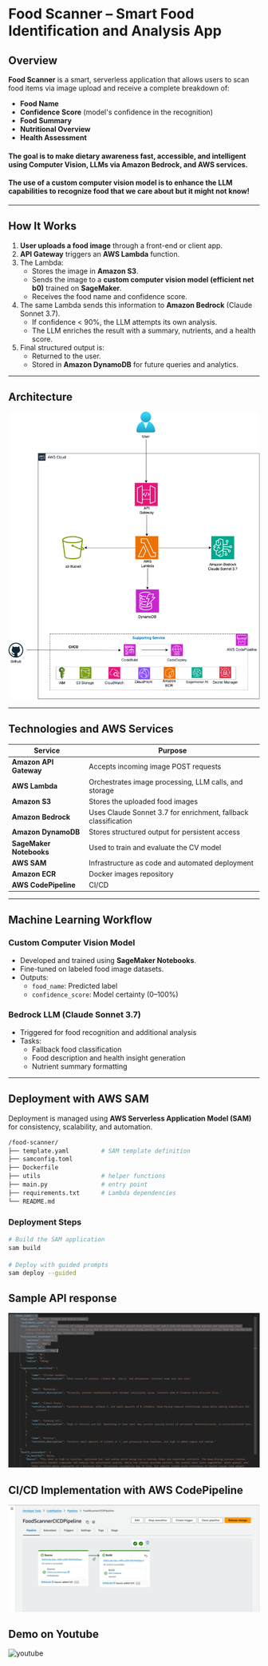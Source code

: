 # Food Scanner – Smart Food Identification and Analysis App

## Overview

**Food Scanner** is a smart, serverless application that allows users to scan food items via image upload and receive a complete breakdown of:

- **Food Name**
- **Confidence Score** (model's confidence in the recognition)
- **Food Summary**
- **Nutritional Overview**
- **Health Assessment**

#### The goal is to make dietary awareness fast, accessible, and intelligent using **Computer Vision**, **LLMs via Amazon Bedrock**, and **AWS services**.
#### The use of a custom computer vision model is to enhance the LLM capabilities to recognize food that we care about but it might not know!
---

## How It Works

1. **User uploads a food image** through a front-end or client app.
2. **API Gateway** triggers an **AWS Lambda** function.
3. The Lambda:
   - Stores the image in **Amazon S3**.
   - Sends the image to a **custom computer vision model (efficient net b0)** trained on **SageMaker**.
   - Receives the food name and confidence score.
4. The same Lambda sends this information to **Amazon Bedrock** (Claude Sonnet 3.7).
   - If confidence < 90%, the LLM attempts its own analysis.
   - The LLM enriches the result with a summary, nutrients, and a health score.
5. Final structured output is:
   - Returned to the user.
   - Stored in **Amazon DynamoDB** for future queries and analytics.

---

## Architecture

![Architecture Diagram](images/architecture.png)

---

## Technologies and AWS Services

| Service                | Purpose                                                                 |
|------------------------|-------------------------------------------------------------------------|
| **Amazon API Gateway** | Accepts incoming image POST requests                                    |
| **AWS Lambda**         | Orchestrates image processing, LLM calls, and storage                   |
| **Amazon S3**          | Stores the uploaded food images                                         |
| **Amazon Bedrock**     | Uses Claude Sonnet 3.7 for enrichment, fallback classification          |
| **Amazon DynamoDB**    | Stores structured output for persistent access                          |
| **SageMaker Notebooks**| Used to train and evaluate the CV model                                 |
| **AWS SAM**            | Infrastructure as code and automated deployment                         |
| **Amazon ECR**         | Docker images repository                                                |
| **AWS CodePipeline**   | CI/CD                                                                   |

---

## Machine Learning Workflow

### Custom Computer Vision Model

- Developed and trained using **SageMaker Notebooks**.
- Fine-tuned on labeled food image datasets.
- Outputs:
  - `food_name`: Predicted label
  - `confidence_score`: Model certainty (0–100%)

### Bedrock LLM (Claude Sonnet 3.7)

- Triggered for food recognition and additional analysis
- Tasks:
  - Fallback food classification
  - Food description and health insight generation
  - Nutrient summary formatting

---

##  Deployment with AWS SAM

Deployment is managed using **AWS Serverless Application Model (SAM)** for consistency, scalability, and automation.

```bash
/food-scanner/
├── template.yaml         # SAM template definition
├── samconfig.toml
├── Dockerfile
├── utils                 # helper functions
├── main.py               # entry point
├── requirements.txt      # Lambda dependencies
└── README.md
```


### Deployment Steps

```bash
# Build the SAM application
sam build

# Deploy with guided prompts
sam deploy --guided
```


## Sample API response
![Sample response](images/sample_response.png)

## CI/CD Implementation with AWS CodePipeline
![CI/CD](images/FoodScannerCICD.png)

## Demo on Youtube 
![youtube](https://youtu.be/CmCFVQCAC3I)